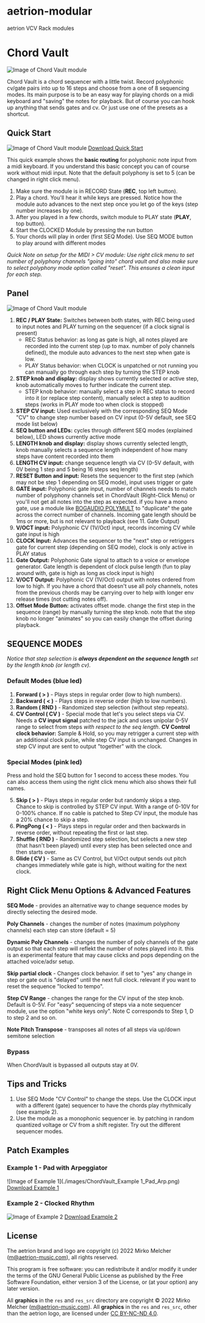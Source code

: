 # aetrion-modular
aetrion VCV Rack modules

# Chord Vault
![Image of Chord Vault module](./images/ChordVault_Panel.png)

Chord Vault is a chord sequencer with a little twist.
Record polyphonic cv/gate pairs into up to 16 steps and choose from a one of 8 sequencing modes.
Its main purpose is to be an easy way for playing chords on a midi keyboard and "saving" the notes for playback.
But of course you can hook up anything that sends gates and cv. Or just use one of the presets as a shortcut.

## Quick Start
![Image of Chord Vault module](./images/ChordVault_QuickStart.png)
[Download Quick Start](./examples/ChordVault_QuickStart.vcv?raw=true)

This quick example shows the **basic routing** for polyphonic note input from a midi keyboard. If you understand this basic concept you can of course work without midi input.
Note that the default polyphony is set to 5 (can be changed in right click menu).

1. Make sure the module is in RECORD State (**REC**, top left button).
2. Play a chord. You'll hear it while keys are pressed. Notice how the module auto advances to the next step once you let go of the keys (step number increases by one).
3. After you played in a few chords, switch module to PLAY state (**PLAY**, top button).
4. Start the CLOCKED Module by pressing the run button
5. Your chords will play in order (first SEQ Mode). Use SEQ MODE button to play around with different modes

*Quick Note on setup for the MIDI > CV module: Use right click menu to set number of polyphony channels "going into" chord vault and also make sure to select polyphony mode option called "reset". This ensures a clean input for each step.*

## Panel

![Image of Chord Vault module](./images/Chord%20Vault%20Manual%20Numbered%20Panel.png)

1. **REC / PLAY State:** Switches between both states, with REC being used to input notes and PLAY turning on the sequencer (if a clock signal is present)
	- REC Status behavior: as long as gate is high, all notes played are recorded into the current step (up to max. number of poly channels defined), the module auto advances to the next step when gate is low.
	- PLAY Status behavior: when CLOCK is unpatched or not running you can manually go through each step by turning the STEP knob
2. **STEP knob and display:** display shows currently selected or active step, knob automatically moves to further indicate the current step.
	- STEP knob behavior: manually select a step in REC status to record into it (or replace step content), manually select a step to audition steps (works in PLAY mode too when clock is stopped)
3. **STEP CV input:** Used exclusively with the corresponding SEQ Mode "CV" to change step number based on CV input (0-5V default, see SEQ mode list below)
4. **SEQ button and LEDs:** cycles through different SEQ modes (explained below), LED shows currently active mode
5. **LENGTH knob and display:** display shows currently selected length, knob manually selects a sequence length independent of how many steps have content recorded into them
6. **LENGTH CV input:** change sequence length via CV (0-5V default, with 0V being 1 step and 5 being 16 steps seq length)
7. **RESET Button and input:** Resets the sequencer to the first step (which may not be step 1 depending on SEQ mode), input uses trigger or gate
8. **GATE input:** Polyphonic gate input, number of channels needs to match number of polyphony channels set in ChordVault (Right-Click Menu) or you'll not get all notes into the step as expected. if you have a mono gate, use a module like [BOGAUDIO POLYMULT](https://library.vcvrack.com/Bogaudio/Bogaudio-PolyMult) to "duplicate" the gate across the correct number of channels. Incoming gate length should be 1ms or more, but is not relevant to playback (see 11. Gate Output)
9. **V/OCT input:** Polyphonic CV (1V/Oct) input, records incoming CV while gate input is high 
10. **CLOCK Input:** Advances the sequencer to the "next" step or retriggers gate for current step (depending on SEQ mode), clock is only active in PLAY status
11. **Gate Output:** Polyphonic Gate signal to attach to a voice or envelope generator. Gate length is dependent of clock pulse length (fun to play around with, gate is high as long as clock input is high)
12. **V/OCT Output:** Polyphonic CV (1V/Oct) output with notes ordered from low to high. If you have a chord that doesn't use all poly channels, notes from the previous chords may be carrying over to help with longer env release times (not cutting notes off).
13. **Offset Mode Button:** activates offset mode. change the first step in the sequence (range) by manually turning the step knob. note that the step knob no longer "animates" so you can easily change the offset during playback.

## SEQUENCE MODES
*Notice that step selection is **always dependent on the sequence length** set by the length knob (or length cv).*

### Default Modes (blue led)
1. **Forward ( > )** - Plays steps in regular order (low to high numbers).
2. **Backward ( < )** - Plays steps in reverse order (high to low numbers).
3. **Random ( RND )** - Randomized step selection (without step repeats).
4. **CV Control ( CV )** - Special mode that let's you select steps via CV. Needs a **CV input signal** patched to the jack and uses unipolar 0-5V range to select from steps *with respect to the seq length*. 
**CV Control clock behavior:** Sample & Hold, so you may retrigger a current step with an additional clock pulse, while step CV input is unchanged. Changes in step CV input are sent to output "together" with the clock. 
### Special Modes (pink led)
Press and hold the SEQ button for 1 second to access these modes. You can also access them using the right click menu which also shows their full names.

5. **Skip ( > )** - Plays steps in regular order but randomly skips a step. Chance to skip is controlled by STEP CV input. With a range of 0-10V for 0-100% chance. If no cable is patched to Step CV input, the module has a 20% chance to skip a step.
6. **PingPong ( < )** - Plays steps in regular order and then backwards in reverse order, without repeating the first or last step.
7. **Shuffle ( RND )** - Randomized step selection, but selects a new step (that hasn't been played) until every step has been selected once and then starts over.
8. **Glide ( CV )** - Same as CV Control, but V/Oct output sends out pitch changes immediately while gate is high, without waiting for the next clock.



## Right Click Menu Options & Advanced Features

**SEQ Mode** - provides an alternative way to change sequence modes by directly selecting the desired mode.

**Poly Channels** - changes the number of notes (maximum polyphony channels) each step can store (default = 5)

**Dynamic Poly Channels** - changes the number of poly channels of the gate output so that each step will reflekt the number of notes played into it. this is an experimental feature that may cause clicks and pops depending on the attached voice/adsr setup.

**Skip partial clock** - Changes clock behavior. if set to "yes" any change in step or gate out is "delayed" until the next full clock. relevant if you want to reset the sequence "locked to tempo".

**Step CV Range** - changes the range for the CV input of the step knob. Default is 0-5V. For "easy" sequencing of steps via a note sequencer module, use
the option "white keys only". Note C corresponds to Step 1, D to step 2 and so on.

**Note Pitch Transpose** - transposes all notes of all steps via up/down semitone selection


### Bypass

When ChordVault is bypassed all outputs stay at 0V.

## Tips and Tricks

1. Use SEQ Mode "CV Control" to change the steps. Use the CLOCK input with a different (gate) sequencer to have the chords play rhythmically (see example 2).
2. Use the module as a monophonic sequencer ie. by patching in random quantized voltage or CV from a shift register. Try out the different sequencer modes.


## Patch Examples

### Example 1 - Pad with Arpeggiator

![Image of Example 1](./images/ChordVault_Example 1_Pad_Arp.png)
[Download Example 1](./examples/ChordVault_Example_1_Pad_Arp.vcv?raw=true)

### Example 2 - Clocked Rhythm

![Image of Example 2](./images/ChordVault_Example_2_Clocked_Rhythm.png)
[Download Example 2](./examples/ChordVault_Example_2_Clocked_Rhythm.vcv?raw=true)


## License

The aetrion brand and logo are copyright (c) 2022 Mirko Melcher (m@aetrion-music.com), all rights reserved.

This program is free software: you can redistribute it and/or modify it under the terms of the GNU General Public License as published by the Free Software Foundation, either version 3 of the License, or (at your option) any later version.

All **graphics** in the `res` and `res_src` directory are copyright © 2022 Mirko Melcher (m@aetrion-music.com).
All **graphics** in the `res` and `res_src`, other than the aetrion logo, are licensed under [CC BY-NC-ND 4.0](https://creativecommons.org/licenses/by-nc-nd/4.0/).
